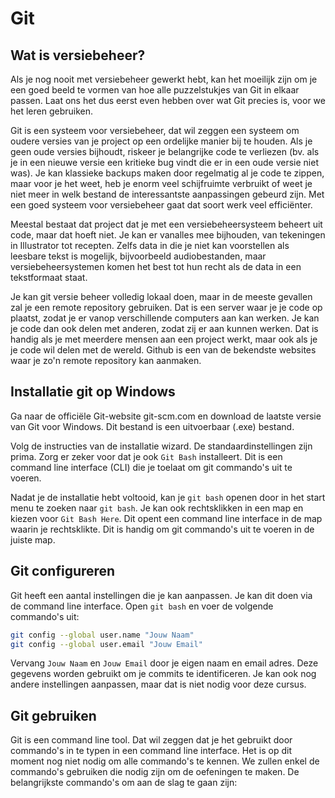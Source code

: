 # Git

## Wat is versiebeheer?

Als je nog nooit met versiebeheer gewerkt hebt, kan het moeilijk zijn om je een goed beeld te vormen van hoe alle puzzelstukjes van Git in elkaar passen. Laat ons het dus eerst even hebben over wat Git precies is, voor we het leren gebruiken.

Git is een systeem voor versiebeheer, dat wil zeggen een systeem om oudere versies van je project op een ordelijke manier bij te houden. Als je geen oude versies bijhoudt, riskeer je belangrijke code te verliezen (bv. als je in een nieuwe versie een kritieke bug vindt die er in een oude versie niet was). Je kan klassieke backups maken door regelmatig al je code te zippen, maar voor je het weet, heb je enorm veel schijfruimte verbruikt of weet je niet meer in welk bestand de interessantste aanpassingen gebeurd zijn. Met een goed systeem voor versiebeheer gaat dat soort werk veel efficiënter.

Meestal bestaat dat project dat je met een versiebeheersysteem beheert uit code, maar dat hoeft niet. Je kan er vanalles mee bijhouden, van tekeningen in Illustrator tot recepten. Zelfs data in die je niet kan voorstellen als leesbare tekst is mogelijk, bijvoorbeeld audiobestanden, maar versiebeheersystemen komen het best tot hun recht als de data in een tekstformaat staat.

Je kan git versie beheer volledig lokaal doen, maar in de meeste gevallen zal je een remote repository gebruiken. Dat is een server waar je je code op plaatst, zodat je er vanop verschillende computers aan kan werken. Je kan je code dan ook delen met anderen, zodat zij er aan kunnen werken. Dat is handig als je met meerdere mensen aan een project werkt, maar ook als je je code wil delen met de wereld. Github is een van de bekendste websites waar je zo'n remote repository kan aanmaken.

## Installatie git op Windows

Ga naar de officiële Git-website git-scm.com en download de laatste versie van Git voor Windows. Dit bestand is een uitvoerbaar (.exe) bestand.

Volg de instructies van de installatie wizard. De standaardinstellingen zijn prima. Zorg er zeker voor dat je ook `Git Bash` installeert. Dit is een command line interface (CLI) die je toelaat om git commando's uit te voeren.

Nadat je de installatie hebt voltooid, kan je `git bash` openen door in het start menu te zoeken naar `git bash`. Je kan ook rechtsklikken in een map en kiezen voor `Git Bash Here`. Dit opent een command line interface in de map waarin je rechtsklikte. Dit is handig om git commando's uit te voeren in de juiste map.

## Git configureren

Git heeft een aantal instellingen die je kan aanpassen. Je kan dit doen via de command line interface. Open `git bash` en voer de volgende commando's uit:

```bash
git config --global user.name "Jouw Naam"
git config --global user.email "Jouw Email"
```

Vervang `Jouw Naam` en `Jouw Email` door je eigen naam en email adres. Deze gegevens worden gebruikt om je commits te identificeren. Je kan ook nog andere instellingen aanpassen, maar dat is niet nodig voor deze cursus.

## Git gebruiken

Git is een command line tool. Dat wil zeggen dat je het gebruikt door commando's in te typen in een command line interface. Het is op dit moment nog niet nodig om alle commando's te kennen. We zullen enkel de commando's gebruiken die nodig zijn om de oefeningen te maken. De belangrijkste commando's om aan de slag te gaan zijn:
